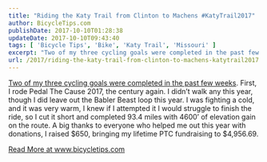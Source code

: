 ```yaml
---
title: "Riding the Katy Trail from Clinton to Machens #KatyTrail2017"
author: BicycleTips.com
publishDate: 2017-10-10T01:28:38
updateDate: 2017-10-10T09:43:40
tags: [ 'Bicycle Tips', 'Bike', 'Katy Trail', 'Missouri' ]
excerpt: "Two of my three cycling goals were completed in the past few weeks. First, I rode Pedal The Cause 2017, the century again. I didn’t walk any this year, though I did leave out the Babler Beast loop this year. I was fighting a cold, and it was very warm, I knew if I attempted it I would struggle to finish the ride, so I cut it short and completed 93.4 miles with 4600’ of elevation gain on the route. A big thanks to everyone who helped me out this year with donations, I raised $650, bringing my lifetime PTC fundraising to $4,956.69."
url: /2017/riding-the-katy-trail-from-clinton-to-machens-katytrail2017  # Use the generated URL with year
---
```

<p><a href="https://www.bicycletips.com/tips/aid/39" target="_blank">Two of my three cycling goals were completed in the past few weeks</a>. First, I rode Pedal The Cause 2017, the century again. I didn’t walk any this year, though I did leave out the Babler Beast loop this year. I was fighting a cold, and it was very warm, I knew if I attempted it I would struggle to finish the ride, so I cut it short and completed 93.4 miles with 4600’ of elevation gain on the route. A big thanks to everyone who helped me out this year with donations, I raised $650, bringing my lifetime PTC fundraising to $4,956.69.</p> <a href="https://www.bicycletips.com/tips/aid/42">Read More at www.bicycletips.com</a>
